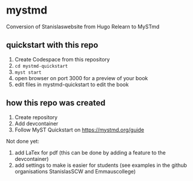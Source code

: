 # mystmd
Conversion of Stanislaswebsite from Hugo Relearn to MySTmd

## quickstart with this repo
1. Create Codespace from this repository
2. `cd mystmd-quickstart`
3. `myst start`
4. open browser on port 3000 for a preview of your book
5. edit files in mystmd-quickstart to edit the book

## how this repo was created
1. Create repository
2. Add devcontainer
3. Follow MyST Quickstart on https://mystmd.org/guide

Not done yet:
1. add LaTex for pdf (this can be done by adding a feature to the devcontainer)
2. add settings to make is easier for students (see examples in the github organisations StanislasSCW and Emmauscollege)

